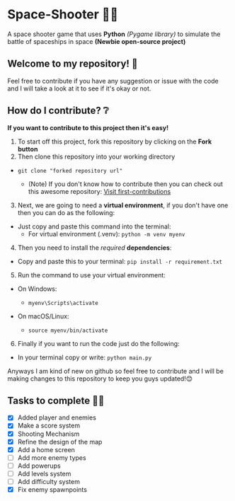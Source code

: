 # Space-Shooter 🚀🌌
A space shooter game that uses **Python** *(Pygame library)* to simulate the battle of spaceships in space **(Newbie open-source project)**
## Welcome to my repository! 👋
Feel free to contribute if you have any suggestion or issue with the code and I will take a look at it to see if it's okay or not.
## How do I contribute? ❔
**If you want to contribute to this project then it's easy!**
1. To start off this project, fork this repository by clicking on the **Fork button**
2. Then clone this repository into your working directory
  - `git clone "forked repository url"`

    - (Note) If you don't know how to contribute then you can check out this awesome repository: <a href="https://github.com/firstcontributions/first-contributions" target="_blank">Visit first-contributions</a>
3. Next, we are going to need a **virtual environment**, if you don't have one then you can do as the following:
  - Just copy and paste this command into the terminal:
    - For virtual environment (.venv): `python -m venv myenv`
4. Then you need to install the *required* **dependencies**:
  - Copy and paste this to your terminal: `pip install -r requirement.txt`
5. Run the command to use your virtual environment:
  - On Windows:
      - `myenv\Scripts\activate`
    
  - On macOS/Linux:
      - `source myenv/bin/activate`
6. Finally if you want to run the code just do the following:
  - In your terminal copy or write: `python main.py`

Anyways I am kind of new on github so feel free to contribute and I will be making changes to this repository to keep you guys updated!😊

## Tasks to complete 🧑‍💻

- [x] Added player and enemies
- [x] Make a score system
- [x] Shooting Mechanism
- [x] Refine the design of the map
- [x] Add a home screen
- [ ] Add more enemy types
- [ ] Add powerups
- [ ] Add levels system
- [ ] Add difficulty system
- [x] Fix enemy spawnpoints
